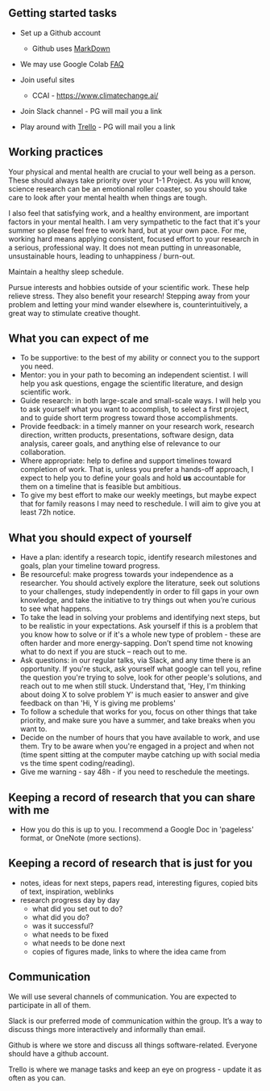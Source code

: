 ## Getting started tasks 

* Set up a Github account 
  * Github uses [MarkDown](https://github.com/adam-p/markdown-here/wiki/Markdown-Cheatsheet#links)

* We may use Google Colab [FAQ](https://research.google.com/colaboratory/faq.html)

* Join useful sites
  * CCAI -  https://www.climatechange.ai/

* Join Slack channel - PG will mail you a link

* Play around with [Trello](https://trello.com/) - PG will mail you a link


## Working practices
Your physical and mental health are crucial to your well being as a person. These should always take priority over your 1-1 Project.  As you will know, science research can be an emotional roller coaster, so you should take care to look after your mental health when things are tough.  

I also feel that satisfying work, and a healthy environment, are important factors in your mental health. I am very sympathetic to the fact that it's your summer so please feel free to work hard, but at your own pace.  For me, working hard means applying consistent, focused effort to your research in a serious, professional way. It does not mean putting in unreasonable, unsustainable hours, leading to unhappiness / burn-out.

Maintain a healthy sleep schedule.

Pursue interests and hobbies outside of your scientific work. These help relieve stress. They also benefit your research! Stepping away from your problem and letting your mind wander elsewhere is, counterintuitively, a great way to stimulate creative thought.

## What you can expect of me
-	To be supportive: to the best of my ability or connect you to the support you need.
-	Mentor: you in your path to becoming an independent scientist. I will help you ask questions, engage the scientific literature, and design scientific work.
-	Guide research: in both large-scale and small-scale ways. I will help you to ask yourself what you want to accomplish, to select a first project, and to guide short term progress toward those accomplishments.
-	Provide feedback: in a timely manner on your research work, research direction, written products, presentations, software design, data analysis, career goals, and anything else of relevance to our collaboration.
-	Where appropriate: help to define and support timelines toward completion of work. That is, unless you prefer a hands-off approach, I expect to help you to define your goals and hold **us** accountable for them on a timeline that is feasible but ambitious.
-	To give my best effort to make our weekly meetings, but maybe expect that for family reasons I may need to reschedule. I will aim to give you at least 72h notice.

## What you should expect of yourself
-	Have a plan: identify a research topic, identify research milestones and goals, plan your timeline toward progress. 
-	Be resourceful: make progress towards your independence as a researcher. You should actively explore the literature, seek out solutions to your challenges, study independently in order to fill gaps in your own knowledge, and take the initiative to try things out when you’re curious to see what happens.
-	To take the lead in solving your problems and identifying next steps, but to be realistic in your expectations.  Ask yourself if this is a problem that you know how to solve or if it's a whole new type of problem - these are often harder and more energy-sapping.  Don’t spend time not knowing what to do next if you are stuck – reach out to me.
-	Ask questions: in our regular talks, via Slack, and any time there is an opportunity. If you're stuck, ask yourself what google can tell you, refine the question you're trying to solve, look for other people's solutions, and reach out to me when still stuck. Understand that, 'Hey, I'm thinking about doing X to solve problem Y' is much easier to answer and give feedback on than 'Hi, Y is giving me problems'
-	To follow a schedule that works for you, focus on other things that take priority, and make sure you have a summer, and take breaks when you want to.
-	Decide on the number of hours that you have available to work, and use them. Try to be aware when you're engaged in a project and when not (time spent sitting at the computer maybe catching up with social media vs the time spent coding/reading). 
-	Give me warning - say 48h - if you need to reschedule the meetings.


## Keeping a record of research that you can share with me

* How you do this is up to you.  I recommend a Google Doc in 'pageless' format, or OneNote (more sections).

## Keeping a record of research that is just for you

* notes, ideas for next steps, papers read, interesting figures, copied bits of text, inspiration, weblinks
* research progress day by day
  * what did you set out to do?
  * what did you do?
  * was it successful?
  * what needs to be fixed
  * what needs to be done next
  * copies of figures made, links to where the idea came from

## Communication
We will use several channels of communication. You are expected to participate in all of them.

Slack is our preferred mode of communication within the group. It’s a way to discuss things more interactively and informally than email.

Github is where we store and discuss all things software-related. Everyone should have a github account.

Trello is where we manage tasks and keep an eye on progress - update it as often as you can.
